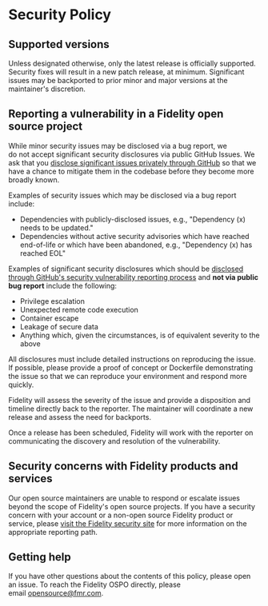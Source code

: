 # Security Policy
## Supported versions

Unless designated otherwise, only the latest release is officially supported. Security fixes will result in a new patch release, at minimum. Significant issues may be backported to prior minor and major versions at the maintainer's discretion.

## Reporting a vulnerability in a Fidelity open source project

While minor security issues may be disclosed via a bug report, we do not accept significant security disclosures via public GitHub Issues. We ask that you [disclose significant issues privately through GitHub](https://docs.github.com/en/code-security/security-advisories/guidance-on-reporting-and-writing/privately-reporting-a-security-vulnerability) so that we have a chance to mitigate them in the codebase before they become more broadly known.

Examples of security issues which may be disclosed via a bug report include:

* Dependencies with publicly-disclosed issues, e.g., "Dependency (x) needs to be updated."
* Dependencies without active security advisories which have reached end-of-life or which have been abandoned, e.g., "Dependency (x) has reached EOL"

Examples of significant security disclosures which should be [disclosed through GitHub's security vulnerability reporting process](https://docs.github.com/en/code-security/security-advisories/guidance-on-reporting-and-writing/privately-reporting-a-security-vulnerability) and **not via public bug report** include the following:

* Privilege escalation
* Unexpected remote code execution
* Container escape
* Leakage of secure data
* Anything which, given the circumstances, is of equivalent severity to the above

All disclosures must include detailed instructions on reproducing the issue. If possible, please provide a proof of concept or Dockerfile demonstrating the issue so that we can reproduce your environment and respond more quickly.

Fidelity will assess the severity of the issue and provide a disposition and timeline directly back to the reporter. The maintainer will coordinate a new release and assess the need for backports.

Once a release has been scheduled, Fidelity will work with the reporter on communicating the discovery and resolution of the vulnerability.

## Security concerns with Fidelity products and services

Our open source maintainers are unable to respond or escalate issues beyond the scope of Fidelity's open source projects. If you have a security concern with your account or a non-open source Fidelity product or service, please [visit the Fidelity security site](https://www.fidelity.com/security/report-an-issue) for more information on the appropriate reporting path.

## Getting help

If you have other questions about the contents of this policy, please open an issue. To reach the Fidelity OSPO directly, please email [opensource@fmr.com](mailto:opensource@fmr.com).